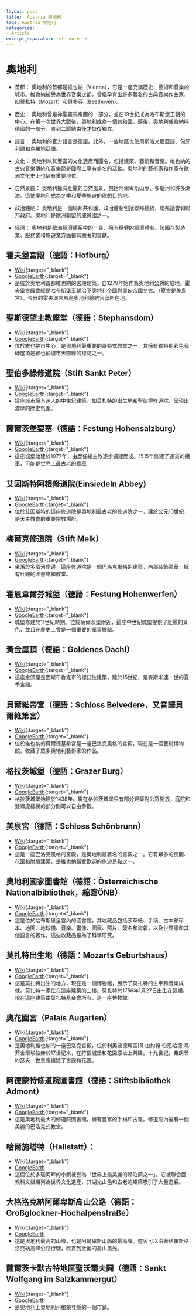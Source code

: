 ```yaml
---
layout: post
title:  Austria 奧地利
tags: Austria 奧地利 
categories:
- Article
excerpt_separator:  <!--more-->
---
```

# 奧地利
- 首都： 奧地利的首都是維也納（Vienna），它是一座充滿歷史、藝術和音樂的城市。維也納被譽為世界音樂之都，曾經孕育出許多著名的古典音樂作曲家，如莫扎特（Mozart）和貝多芬（Beethoven）。

- 歷史： 奧地利曾是神聖羅馬帝國的一部分，並在19世紀成為哈布斯堡王朝的中心。在第一次世界大戰後，奧地利成為一個共和國。隨後，奧地利成為納粹德國的一部分，直到二戰結束後才恢復獨立。

- 語言： 奧地利的官方語言是德語。此外，一些地區也使用斯洛文尼亞語、匈牙利語和克羅地亞語。

- 文化： 奧地利以其豐富的文化遺產而聞名，包括建築、藝術和音樂。維也納的古典音樂傳統和音樂節是國際上享有盛名的活動。奧地利的藝術家和作家在歐洲文化史上也佔有重要地位。

- 自然景觀： 奧地利擁有壯麗的自然風景，包括阿爾卑斯山脈、多瑙河和許多湖泊。這使奧地利成為冬季和夏季旅遊的理想目的地。

- 政治體制： 奧地利是一個聯邦共和國，政治體制包括聯邦總統、聯邦議會和聯邦政府。奧地利是歐洲聯盟的成員國之一。

- 經濟： 奧地利是歐洲經濟體系中的一員，擁有穩健的經濟體制。該國在製造業、服務業和旅遊業方面都有顯著的貢獻。

## 霍夫堡宮殿（德語：Hofburg）
- [Wiki](https://zh.wikipedia.org/zh-tw/%E9%9C%8D%E5%A4%AB%E5%A0%A1%E7%9A%87%E5%AE%AE "Wiki"){:target="_blank"} 
- [GoogleEarth](https://earth.google.com/web/search/Hofburg+Imperial+Palace/@48.20660294,16.36474702,201.60320527a,918.51936243d,34.99999966y,26.09439608h,72.45753833t,0r/ "GoogleEarth"){:target="_blank"} 
- 是位於奧地利首都維也納的宮殿建築。自1279年始作為奧地利公爵的駐地。霍夫堡宮殿曾經是哈布斯堡王朝治下奧地利帝國與奧匈帝國冬宮。（夏宮是美泉宮）。今日的霍夫堡宮殿是奧地利總統官邸所在地。

## 聖斯德望主教座堂（德語：Stephansdom）
- [Wiki](https://zh.wikipedia.org/zh-tw/%E8%81%96%E6%96%AF%E5%BE%B7%E6%9C%9B%E4%B8%BB%E6%95%99%E5%BA%A7%E5%A0%82_(%E7%B6%AD%E4%B9%9F%E7%B4%8D) "Wiki"){:target="_blank"} 
- [GoogleEarth](https://earth.google.com/web/search/St.+Stephens+Cathedral/@48.20821746,16.37300268,219.28386938a,691.65933766d,34.99999966y,6.79734207h,57.65699412t,0r/ "GoogleEarth"){:target="_blank"} 
- 位於維也納市中心，是奧地利最重要的哥特式教堂之一，其擁有獨特的彩色瓷磚屋頂是維也納城市天際線的標誌之一。

## 聖伯多祿修道院（Stift Sankt Peter）
- [Wiki](https://zh.wikipedia.org/zh-tw/%E5%9C%A3%E4%BC%AF%E5%A4%9A%E7%A6%84%E4%BF%AE%E9%81%93%E9%99%A2_(%E8%90%A8%E5%B0%94%E8%8C%A8%E5%A0%A1) "Wiki"){:target="_blank"} 
- [GoogleEarth](https://earth.google.com/web/search/Salzburg+Old+Town/@47.79754105,13.04513379,438.64743045a,597.85565286d,34.99999956y,-46.82517985h,62.30644543t,0r/ "GoogleEarth"){:target="_blank"} 
- 這座城市擁有迷人的中世紀建築，如莫札特的出生地和聖彼得修道院，呈現出濃厚的歷史氛圍。

## 薩爾茨堡要塞（德語：Festung Hohensalzburg）
- [Wiki](https://zh.wikipedia.org/zh-tw/%E8%90%A8%E5%B0%94%E8%8C%A8%E5%A0%A1%E8%A6%81%E5%A1%9E(%E8%90%A8%E5%B0%94%E8%8C%A8%E5%A0%A1) "Wiki"){:target="_blank"} 
- [GoogleEarth](https://earth.google.com/web/search/Salzburg+Old+Town/@47.79699655,13.04570134,439.06939192a,596.94773993d,34.99999956y,-46.82475943h,62.3064382t,0.00000093r/ "GoogleEarth"){:target="_blank"} 
- 這座城堡始建於1077年，由歷任總主教逐步擴建而成。1515年修建了運貨的纜車，可能是世界上最古老的纜車

## 艾因斯特阿根修道院(Einsiedeln Abbey)
- [Wiki](https://zh.wikipedia.org/zh-tw/%E5%A4%A9%E4%B8%BB%E6%95%99%E8%89%BE%E5%9B%A0%E8%A5%BF%E5%BE%B7%E5%80%AB%E8%87%AA%E6%B2%BB%E6%9C%83%E9%99%A2%E5%8D%80 "Wiki"){:target="_blank"} 
- [GoogleEarth](https://earth.google.com/web/search/Einsiedeln+Abbey "GoogleEarth"){:target="_blank"} 
- 位於艾因斯特的這座修道院是奧地利最古老的修道院之一，建於公元10世紀，是天主教會的重要宗教場所。

## 梅爾克修道院（Stift Melk）
- [Wiki](https://zh.wikipedia.org/wiki/%E6%A2%85%E5%B0%94%E5%85%8B%E4%BF%AE%E9%81%93%E9%99%A2 "Wiki"){:target="_blank"} 
- [GoogleEarth](https://earth.google.com/web/search/Stift+Melk/@48.2281517,15.33157337,247.51174071a,714.65731062d,35y,-119.00628444h,64.42560356t,0r/ "GoogleEarth"){:target="_blank"} 
- 坐落於多瑙河岸邊，這座修道院是一個巴洛克風格的建築，內部裝飾豪華，擁有壯觀的圖書館和教堂。

## 霍恩韋爾芬城堡（德語：Festung Hohenwerfen）
- [Wiki](https://zh.wikipedia.org/zh-tw/%E9%9C%8D%E6%81%A9%E9%9F%A6%E5%B0%94%E8%8A%AC%E5%9F%8E%E5%A0%A1 "Wiki"){:target="_blank"} 
- [GoogleEarth](https://earth.google.com/web/search/Hohenwerfen+Castle/@47.48364985,13.18848574,567.72593812a,820.46402516d,34.99999949y,-11.15799868h,45.18440482t,0r/ "GoogleEarth"){:target="_blank"} 
- 城堡修建於11世紀時期。位於薩爾茨堡附近，這座中世紀城堡提供了壯麗的景色，並且在歷史上曾是一個重要的軍事據點。

## 黃金屋頂（德語：Goldenes Dachl）
- [Wiki](https://zh.wikipedia.org/zh-tw/%E9%BB%84%E9%87%91%E5%B1%8B%E9%A1%B6 "Wiki"){:target="_blank"} 
- [GoogleEarth](https://earth.google.com/web/search/Golden+Roof+in+Innsbruck/@47.26814743,11.39317594,591.64195973a,172.39284011d,35y,0.25377491h,50.5561963t,0r/"GoogleEarth"){:target="_blank"} 
- 這座金頭屋是因斯布魯克市的標誌性建築，建於15世紀，是麥斯米連一世的夏季宮殿。

## 貝爾維帝宮（德語：Schloss Belvedere，又音譯貝爾維第宮）
- [Wiki](https://zh.wikipedia.org/zh-tw/%E7%BE%8E%E6%99%AF%E5%AE%AE "Wiki"){:target="_blank"} 
- [GoogleEarth](https://earth.google.com/web/search/Belvedere+Palace/@48.19294991,16.38077599,185.14096636a,942.82895574d,34.99999965y,-2.66902325h,65.30912989t,0r/ "GoogleEarth"){:target="_blank"} 
- 位於維也納的費爾德基希宮是一座巴洛克風格的宮殿，現在是一個藝術博物館，收藏了眾多奧地利藝術家的作品。


## 格拉茨城堡（德語：Grazer Burg）
- [Wiki](https://zh.wikipedia.org/zh-tw/%E6%A0%BC%E6%8B%89%E8%8C%A8%E5%9F%8E%E5%A0%A1 "Wiki"){:target="_blank"} 
- [GoogleEarth](https://earth.google.com/web/search/Graz+Castle/@47.07346103,15.44283229,380.85848632a,830.9058118d,35y,-1.77398596h,58.71831278t,0r/ "GoogleEarth"){:target="_blank"} 
- 格拉茨城堡始建於1438年。現在格拉茨城堡只有部分建築對公眾開放，庭院和雙螺旋樓梯的部分則可以自由參觀。


## 美泉宮（德語：Schloss Schönbrunn）
- [Wiki](https://zh.wikipedia.org/zh-tw/%E7%BE%8E%E6%B3%89%E5%AE%AB "Wiki"){:target="_blank"} 
- [GoogleEarth](https://earth.google.com/web/search/Sch%c3%b6nbrunn+Palace,+Vienna/@48.18629794,16.3140923,194.40486732a,825.78374776d,35y,9.89344212h,66.3563641t,0r/ "GoogleEarth"){:target="_blank"} 
- 這是一座巴洛克風格的宮殿，是奧地利最著名的宮殿之一。它有眾多的房間、花園和附屬建築，是維也納最受歡迎的旅遊景點之一。

## 奧地利國家圖書館（德語：Österreichische Nationalbibliothek，縮寫ÖNB）
- [Wiki](https://zh.wikipedia.org/zh-tw/%E5%A5%A5%E5%9C%B0%E5%88%A9%E5%9B%BD%E5%AE%B6%E5%9B%BE%E4%B9%A6%E9%A6%86 "Wiki"){:target="_blank"} 
- [GoogleEarth](https://earth.google.com/web/search/Austrian+National+Library,+Vienna/@48.20699604,16.36837051,186.6973047a,741.46577363d,34.9999997y,-115.14533852h,45.30133292t,0r/ "GoogleEarth"){:target="_blank"} 
- 這是位於哈布斯堡皇宮內的圖書館，其收藏品包括莎草紙、手稿、古本和珍本、地圖、地球儀、音樂、畫像、圖表、照片、簽名和海報，以及世界語和其他語言的著作，這些收藏品是為了科學研究。

## 莫扎特出生地（德語：Mozarts Geburtshaus）
- [Wiki](https://zh.wikipedia.org/zh-tw/%E8%8E%AB%E6%89%8E%E7%89%B9%E5%87%BA%E7%94%9F%E5%9C%B0 "Wiki"){:target="_blank"} 
- [GoogleEarth](https://earth.google.com/web/search/Mozarts+Birthplace,+Salzburg/@47.80035474,13.04352804,419.7863452a,770.47351269d,35y,-2.99995668h,53.28034039t,0r/ "GoogleEarth"){:target="_blank"} 
- 這是莫扎特出生的地方，現在是一個博物館，展示了莫扎特的生平和音樂成就。莫扎特一家住在這座建築的三樓。莫扎特於1756年1月27日出生在這裡。現在這座建築由莫扎特基金會所有，是一座博物館。

## 奧花園宮（Palais Augarten）
- [Wiki](https://zh.wikipedia.org/wiki/%E5%A5%A5%E8%8A%B1%E5%9B%AD%E5%AE%AB "Wiki"){:target="_blank"} 
- [GoogleEarth](https://earth.google.com/web/search/Palais+Augarten,+Vienna/@48.22222284,16.37999957,161.20673234a,728.8515506d,35y,0.80199896h,50.63247271t,0r/ "GoogleEarth"){:target="_blank"} 
- 是奧地利維也納的一座巴洛克宮殿，位於利奧波德城區[1] 由約翰·伯恩哈德·馮·菲舍爾埃拉赫於17世紀末，在狩獵城堡和花園原址上興建。十九世紀，弗朗茨·約瑟夫一世皇帝擴建了宮殿和花園。

## 阿德蒙特修道院圖書館（德語：Stiftsbibliothek Admont）
- [Wiki](https://zh.wikipedia.org/zh-tw/%E9%98%BF%E5%BE%B7%E8%92%99%E7%89%B9%E4%BF%AE%E9%81%93%E9%99%A2%E5%9C%96%E6%9B%B8%E9%A4%A8 "Wiki"){:target="_blank"} 
- [GoogleEarth](https://earth.google.com/web/search/Admont+Abbey/@47.57496714,14.46431908,637.84851028a,761.04467985d,34.99999967y,-2.39854146h,55.60321173t,0r/ "GoogleEarth"){:target="_blank"} 
- 這是奧地利最大的修道院圖書館，擁有豐富的手稿和古籍。修道院內還有一個美麗的巴洛克式教堂。

## 哈爾施塔特（Hallstatt）： 
- [Wiki](https://zh.wikipedia.org/zh-tw/%E5%93%88%E5%B0%94%E6%96%BD%E5%A1%94%E7%89%B9 "Wiki"){:target="_blank"} 
- [GoogleEarth](https://earth.google.com/web/search/Hallstatt/@47.55971097,13.64596513,623.88661695a,3103.99769287d,35y,-8.02554544h,51.9440881t,0r/ "GoogleEarth")
- 這個位於多瑙河畔的小鎮被譽為「世界上最美麗的湖泊鎮之一」。它被聯合國教科文組織列為世界文化遺產，其湖光山色和古老的建築吸引了大量遊客。

## 大格洛克納阿爾卑斯高山公路（德語：Großglockner-Hochalpenstraße）
- [Wiki](https://zh.wikipedia.org/zh-tw/%E5%A4%A7%E6%A0%BC%E6%B4%9B%E5%85%8B%E7%BA%B3%E9%98%BF%E5%B0%94%E5%8D%91%E6%96%AF%E9%AB%98%E5%B1%B1%E5%85%AC%E8%B7%AF "Wiki"){:target="_blank"} 
- [GoogleEarth](https://earth.google.com/web/search/Gro%c3%9fglockner-Hochalpenstra%c3%9fe/@47.08434736,12.84220478,2494.18916703a,1378.49245015d,35y,-36.33629151h,44.98669486t,0r/ "GoogleEarth")
- 這是奧地利最高的山峰，也是阿爾卑斯山脈的最高峰。遊客可以沿著格羅斯格洛克納高峰公路行駛，欣賞到壯麗的高山風光。

## 薩爾茨卡默古特地區聖沃爾夫岡（德語：Sankt Wolfgang im Salzkammergut）
- [Wiki](https://zh.wikipedia.org/zh-tw/%E8%90%A8%E5%B0%94%E8%8C%A8%E5%8D%A1%E9%BB%98%E5%8F%A4%E7%89%B9%E5%9C%B0%E5%8C%BA%E5%9C%A3%E6%B2%83%E5%B0%94%E5%A4%AB%E5%86%88 "Wiki"){:target="_blank"} 
- [GoogleEarth](https://earth.google.com/web/search/%e5%86%b0%e6%b2%b3%e5%8d%9a%e7%89%a9%e9%a4%a8/@47.74431637,13.44429698,643.53271277a,10279.56495606d,35y,0h,0t,0r/ "GoogleEarth")
- 是奧地利上奧地利州格蒙登縣的一個市鎮。

